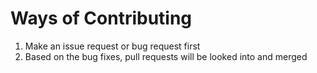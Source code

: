 # Ways of Contributing
1. Make an issue request or bug request first
2. Based on the bug fixes, pull requests will be looked into and merged
